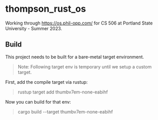 # thompson_rust_os
Working through https://os.phil-opp.com/ for CS 506 at Portland State University - Summer 2023.

## Build
This project needs to be built for a bare-metal target environment.

> Note: Following target env is temporary until we setup a custom target.

First, add the compile target via rustup:
> rustup target add thumbv7em-none-eabihf

Now you can build for that env:
> cargo build --target thumbv7em-none-eabihf